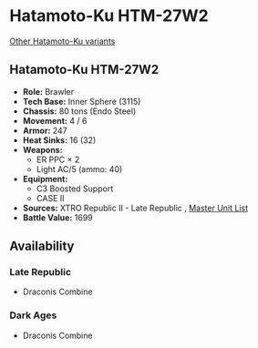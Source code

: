 # Hatamoto-Ku HTM-27W2 

[Other Hatamoto-Ku variants](../hatamoto-ku.md) 

## Hatamoto-Ku HTM-27W2 

- **Role:** Brawler 
- **Tech Base:** Inner Sphere (3115) 
- **Chassis:** 80 tons (Endo Steel) 
- **Movement:** 4 / 6 
- **Armor:** 247 
- **Heat Sinks:** 16 (32) 
- **Weapons:** 
  - ER PPC × 2 
  - Light AC/5 (ammo: 40) 
- **Equipment:** 
  - C3 Boosted Support 
  - CASE II 
- **Sources:** XTRO Republic II - Late Republic , [Master Unit List](http://masterunitlist.info/Unit/Details/7350/hatamoto-ku-htm-27w2) 
- **Battle Value:** 1699 

## Availability 

### Late Republic 

- Draconis Combine 

### Dark Ages 

- Draconis Combine 

